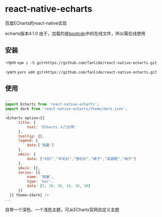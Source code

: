 # react-native-echarts

百度ECharts的react-native实现

echarts版本4.1.0
由于，加载的是[bootcdn](http://www.bootcdn.cn/)中的在线文件，所以需在线使用

## 安装

-npm
```npm i -S git+https://github.com/fanlide/react-native-echarts.git```

-yarn
```yarn add git+https://github.com/fanlide/react-native-echarts.git```

## 使用
```javascript
...
import Echarts from 'react-native-echarts';
import dark from 'react-native-echarts/theme/dark.json';
...
<Echarts option={{
      title: {
          text: 'ECharts 入门示例'
      },
      tooltip: {},
      legend: {
          data:['销量']
      },
      xAxis: {
          data: ["衬衫","羊毛衫","雪纺衫","裤子","高跟鞋","袜子"]
      },
      yAxis: {},
      series: [{
          name: '销量',
          type: 'bar',
          data: [5, 20, 36, 10, 10, 20]
      }]
  }} theme={dark} />
...
```
自带一个深色、一个浅色主题，可从ECharts官网自定义主题
